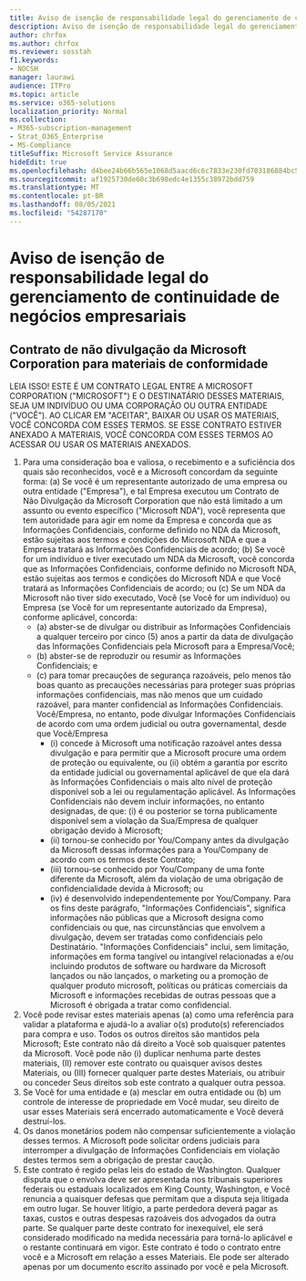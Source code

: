 ```yaml
---
title: Aviso de isenção de responsabilidade legal do gerenciamento de continuidade de negócios empresariais
description: Aviso de isenção de responsabilidade legal do gerenciamento de continuidade de negócios empresariais
author: chrfox
ms.author: chrfox
ms.reviewer: sosstah
f1.keywords:
- NOCSH
manager: laurawi
audience: ITPro
ms.topic: article
ms.service: o365-solutions
localization_priority: Normal
ms.collection:
- M365-subscription-management
- Strat_O365_Enterprise
- MS-Compliance
titleSuffix: Microsoft Service Assurance
hideEdit: true
ms.openlocfilehash: d4bee24b66b565e1068d5aacd6c6c7833e230fd703186884bc53d5e378ecf44d
ms.sourcegitcommit: af1925730de60c3b698edc4e1355c38972bdd759
ms.translationtype: MT
ms.contentlocale: pt-BR
ms.lasthandoff: 08/05/2021
ms.locfileid: "54287170"
---
```

# <a name="enterprise-business-continuity-management-legal-disclaimer"></a>Aviso de isenção de responsabilidade legal do gerenciamento de continuidade de negócios empresariais

## <a name="microsoft-corporation-non-disclosure-agreement-for-compliance-materials"></a>Contrato de não divulgação da Microsoft Corporation para materiais de conformidade

LEIA ISSO! ESTE É UM CONTRATO LEGAL ENTRE A MICROSOFT CORPORATION ("MICROSOFT") E O DESTINATÁRIO DESSES MATERIAIS, SEJA UM INDIVÍDUO OU UMA CORPORAÇÃO OU OUTRA ENTIDADE ("VOCÊ"). AO CLICAR EM "ACEITAR", BAIXAR OU USAR OS MATERIAIS, VOCÊ CONCORDA COM ESSES TERMOS. SE ESSE CONTRATO ESTIVER ANEXADO A MATERIAIS, VOCÊ CONCORDA COM ESSES TERMOS AO ACESSAR OU USAR OS MATERIAIS ANEXADOS.

1. Para uma consideração boa e valiosa, o recebimento e a suficiência dos quais são reconhecidos, você e a Microsoft concordam da seguinte forma: (a) Se você é um representante autorizado de uma empresa ou outra entidade ("Empresa"), e tal Empresa executou um Contrato de Não Divulgação da Microsoft Corporation que não está limitado a um assunto ou evento específico ("Microsoft NDA"),  você representa que tem autoridade para agir em nome da Empresa e concorda que as Informações Confidenciais, conforme definido no NDA da Microsoft, estão sujeitas aos termos e condições do Microsoft NDA e que a Empresa tratará as Informações Confidenciais de acordo; (b) Se você for um indivíduo e tiver executado um NDA da Microsoft, você concorda que as Informações Confidenciais, conforme definido no Microsoft NDA, estão sujeitas aos termos e condições do Microsoft NDA e que Você tratará as Informações Confidenciais de acordo; ou (c) Se um NDA da Microsoft não tiver sido executado, Você (se Você for um indivíduo) ou Empresa (se Você for um representante autorizado da Empresa), conforme aplicável, concorda: 
    - (a) abster-se de divulgar ou distribuir as Informações Confidenciais a qualquer terceiro por cinco (5) anos a partir da data de divulgação das Informações Confidenciais pela Microsoft para a Empresa/Você; 
    - (b) abster-se de reproduzir ou resumir as Informações Confidenciais; e 
    - (c) para tomar precauções de segurança razoáveis, pelo menos tão boas quanto as precauções necessárias para proteger suas próprias informações confidenciais, mas não menos que um cuidado razoável, para manter confidencial as Informações Confidenciais. Você/Empresa, no entanto, pode divulgar Informações Confidenciais de acordo com uma ordem judicial ou outra governamental, desde que Você/Empresa 
        - (i) concede à Microsoft uma notificação razoável antes dessa divulgação e para permitir que a Microsoft procure uma ordem de proteção ou equivalente, ou (ii) obtém a garantia por escrito da entidade judicial ou governamental aplicável de que ela dará às Informações Confidenciais o mais alto nível de proteção disponível sob a lei ou regulamentação aplicável. As Informações Confidenciais não devem incluir informações, no entanto designadas, de que: (i) é ou posterior se torna publicamente disponível sem a violação da Sua/Empresa de qualquer obrigação devido à Microsoft; 
        - (ii) tornou-se conhecido por You/Company antes da divulgação da Microsoft dessas informações para a You/Company de acordo com os termos deste Contrato;
        - (iii) tornou-se conhecido por You/Company de uma fonte diferente da Microsoft, além da violação de uma obrigação de confidencialidade devida à Microsoft; ou
        - (iv) é desenvolvido independentemente por You/Company. Para os fins deste parágrafo, "Informações Confidenciais", significa informações não públicas que a Microsoft designa como confidenciais ou que, nas circunstâncias que envolvem a divulgação, devem ser tratadas como confidenciais pelo Destinatário. "Informações Confidenciais" inclui, sem limitação, informações em forma tangível ou intangível relacionadas a e/ou incluindo produtos de software ou hardware da Microsoft lançados ou não lançados, o marketing ou a promoção de qualquer produto microsoft, políticas ou práticas comerciais da Microsoft e informações recebidas de outras pessoas que a Microsoft é obrigada a tratar como confidencial.
2. Você pode revisar estes materiais apenas (a) como uma referência para validar a plataforma e ajudá-lo a avaliar o(s) produto(s) referenciados para compra e uso. Todos os outros direitos são mantidos pela Microsoft; Este contrato não dá direito a Você sob quaisquer patentes da Microsoft. Você pode não (i) duplicar nenhuma parte destes materiais, (II) remover este contrato ou quaisquer avisos destes Materiais, ou (III) fornecer qualquer parte destes Materiais, ou atribuir ou conceder Seus direitos sob este contrato a qualquer outra pessoa. 
3. Se Você for uma entidade e (a) mesclar em outra entidade ou (b) um controle de interesse de propriedade em Você mudar, seu direito de usar esses Materiais será encerrado automaticamente e Você deverá destruí-los. 
4. Os danos monetários podem não compensar suficientemente a violação desses termos.  A Microsoft pode solicitar ordens judiciais para interromper a divulgação de Informações Confidenciais em violação destes termos sem a obrigação de prestar caução.  
5. Este contrato é regido pelas leis do estado de Washington. Qualquer disputa que o envolva deve ser apresentada nos tribunais superiores federais ou estaduais localizados em King County, Washington, e Você renuncia a quaisquer defesas que permitam que a disputa seja litigada em outro lugar.
 Se houver litígio, a parte perdedora deverá pagar as taxas, custos e outras despesas razoáveis dos advogados da outra parte. Se qualquer parte deste contrato for inexequível, ele será considerado modificado na medida necessária para torná-lo aplicável e o restante continuará em vigor. Este contrato é todo o contrato entre você e a Microsoft em relação a esses Materiais. Ele pode ser alterado apenas por um documento escrito assinado por você e pela Microsoft.
